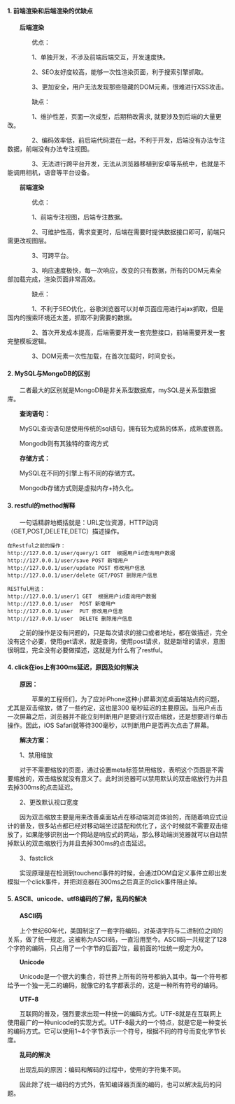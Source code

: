 #### 1. 前端渲染和后端渲染的优缺点  

&emsp;&emsp;**后端渲染**  

&emsp;&emsp;&emsp;&emsp;优点：  

&emsp;&emsp;&emsp;&emsp;1、单独开发，不涉及前端后端交互，开发速度快。  

&emsp;&emsp;&emsp;&emsp;2、SEO友好度较高，能够一次性渲染页面，利于搜索引擎抓取。  

&emsp;&emsp;&emsp;&emsp;3、更加安全，用户无法发现那些隐藏的DOM元素，很难进行XSS攻击。  

&emsp;&emsp;&emsp;&emsp;缺点：  

&emsp;&emsp;&emsp;&emsp;1、维护性差，页面一次成型，后期稍改需求, 就要涉及到后端的大量更改。   

&emsp;&emsp;&emsp;&emsp;2、编码效率低，前后端代码混在一起，不利于开发，后端没有办法专注数据，前端没有办法专注视图。  

&emsp;&emsp;&emsp;&emsp;3、无法进行跨平台开发，无法从浏览器移植到安卓等系统中，也就是不能调用相机，语音等平台设备。  

&emsp;&emsp;**前端渲染**  

&emsp;&emsp;&emsp;&emsp;优点：  

&emsp;&emsp;&emsp;&emsp;1、前端专注视图，后端专注数据。

&emsp;&emsp;&emsp;&emsp;2、可维护性高，需求变更时，后端在需要时提供数据接口即可，前端只需更改视图层。  

&emsp;&emsp;&emsp;&emsp;3、可跨平台。  

&emsp;&emsp;&emsp;&emsp;3、响应速度极快，每一次响应，改变的只有数据，所有的DOM元素全部加载完成，渲染页面非常高效。  

&emsp;&emsp;&emsp;&emsp;缺点：  

&emsp;&emsp;&emsp;&emsp;1、不利于SEO优化，谷歌浏览器可以对单页面应用进行ajax抓取，但是国内的搜索环境还太差，抓取不到需要的数据。  

&emsp;&emsp;&emsp;&emsp;2、首次开发成本提高，后端需要开发一套完整接口，前端需要开发一套完整模板逻辑。  

&emsp;&emsp;&emsp;&emsp;3、DOM元素一次性加载，在首次加载时，时间变长。   

#### 2. MySQL与MongoDB的区别  

&emsp;&emsp;二者最大的区别就是MongoDB是非关系型数据库，mySQL是关系型数据库。  

&emsp;&emsp;**查询语句：**  

&emsp;&emsp;MySQL查询语句是使用传统的sql语句，拥有较为成熟的体系，成熟度很高。  

&emsp;&emsp;Mongodb则有其独特的查询方式  

&emsp;&emsp;**存储方式：**   

&emsp;&emsp;MySQL在不同的引擎上有不同的存储方式。  

&emsp;&emsp;Mongodb存储方式则是虚拟内存+持久化。  

#### 3. restful的method解释  

&emsp;&emsp;一句话精辟地概括就是：URL定位资源，HTTP动词（GET,POST,DELETE,DETC）描述操作。  

    在Restful之前的操作：
    http://127.0.0.1/user/query/1 GET  根据用户id查询用户数据
    http://127.0.0.1/user/save POST 新增用户
    http://127.0.0.1/user/update POST 修改用户信息
    http://127.0.0.1/user/delete GET/POST 删除用户信息

    RESTful用法：
    http://127.0.0.1/user/1 GET  根据用户id查询用户数据
    http://127.0.0.1/user  POST 新增用户
    http://127.0.0.1/user  PUT 修改用户信息
    http://127.0.0.1/user  DELETE 删除用户信息  
    
&emsp;&emsp;之前的操作是没有问题的，只是每次请求的接口或者地址，都在做描述，完全没有这个必要，使用get请求，就是查询，使用post请求，就是新增的请求，意图很明显，完全没有必要做描述，这就是为什么有了restful。  

#### 4. click在ios上有300ms延迟，原因及如何解决  

&emsp;&emsp;**原因：**

&emsp;&emsp;&emsp;&emsp;苹果的工程师们，为了应对iPhone这种小屏幕浏览桌面端站点的问题，尤其是双击缩放，做了一些约定，这也是300 毫秒延迟的主要原因。当用户点击一次屏幕之后，浏览器并不能立刻判断用户是要进行双击缩放，还是想要进行单击操作。因此，iOS Safari就等待300毫秒，以判断用户是否再次点击了屏幕。  

&emsp;&emsp;**解决方案：**  

&emsp;&emsp;1、禁用缩放  

&emsp;&emsp;对于不需要缩放的页面，通过设置meta标签禁用缩放，表明这个页面是不需要缩放的，双击缩放就没有意义了。此时浏览器可以禁用默认的双击缩放行为并且去掉300ms的点击延迟。  

&emsp;&emsp;2、更改默认视口宽度  

&emsp;&emsp;因为双击缩放主要是用来改善桌面站点在移动端浏览体验的，而随着响应式设计的普及，很多站点都已经对移动端坐过适配和优化了，这个时候就不需要双击缩放了，如果能够识别出一个网站是响应式的网站，那么移动端浏览器就可以自动禁掉默认的双击缩放行为并且去掉300ms的点击延迟。  

&emsp;&emsp;3、fastclick  

&emsp;&emsp;实现原理是在检测到touchend事件的时候，会通过DOM自定义事件立即出发模拟一个click事件，并把浏览器在300ms之后真正的click事件阻止掉。  

#### 5. ASCII、unicode、utf8编码的了解，乱码的解决  

&emsp;&emsp;**ASCII码**  

&emsp;&emsp;上个世纪60年代，美国制定了一套字符编码，对英语字符与二进制位之间的关系，做了统一规定。这被称为ASCII码，一直沿用至今。ASCII码一共规定了128个字符的编码，只占用了一个字节的后面7位，最前面的1位统一规定为0。  

&emsp;&emsp;**Unicode**  

&emsp;&emsp;Unicode是一个很大的集合，将世界上所有的符号都纳入其中。每一个符号都给予一个独一无二的编码，就像它的名字都表示的，这是一种所有符号的编码。  

&emsp;&emsp;**UTF-8**  

&emsp;&emsp;互联网的普及，强烈要求出现一种统一的编码方式。UTF-8就是在互联网上使用最广的一种unicode的实现方式。UTF-8最大的一个特点，就是它是一种变长的编码方式。它可以使用1~4个字节表示一个符号，根据不同的符号而变化字节长度。  

&emsp;&emsp;**乱码的解决**  

&emsp;&emsp;出现乱码的原因：编码和解码的过程中，使用的字符集不同。

&emsp;&emsp;因此除了统一编码的方式外，告知编译器页面的编码，也可以解决乱码的问题。